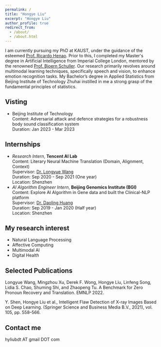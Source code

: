 ```yaml
---
permalink: /
title: "Hongye Liu"
excerpt: "Hongye Liu"
author_profile: true
redirect_from: 
  - /about/
  - /about.html
---
```


I am currently pursuing my PhD at KAUST, under the guidance of the esteemed [Prof. Ricardo Henao](http://rhenaog.github.io/). Prior to this, I completed my Master's degree in Artificial Intelligence from Imperial College London, mentored by the renowned [Prof. Bjoern Schuller](http://www.schuller.one/). Our research primarily revolves around multimodal learning techniques, specifically speech and vision, to enhance emotion recognition tasks. My Bachelor’s degree in Applied Statistics from Beijing Institute of Technology Zhuhai instilled in me a strong grasp of the fundamental principles of statistics.


## Visting

- Beijing Institute of Technology \
  Content: Adversarial attack and defence strategies for a robustness body sound classification system \
  Duration: Jan 2023 - Mar 2023 


## Internships
- *Research Intern*, **Tencent AI Lab** \
  Content: Literary Neural Machine Translation (Domain, Alignment, Context) \
  Supervisor: [Dr. Longyue Wang](http://www.longyuewang.com/)\
  Duration: Sep 2020 - Sep 2021 (One year)\
  Location: Shenzhen
- *AI Algorithm Engineer Intern*, **Beijing Genomics Institute (BGI)** \
  Content: Explore AI Algorithm in Gene data and built the Clinical-NLP platform \
  Supervisor: [Dr. Daoling Huang](https://scholar.google.com/citations?user=4Y4DcQkAAAAJ&hl=en) \
  Duration: Sep 2019 - Jan 2020 (Half year)\
  Location: Shenzhen

## My research interest
*  Natural Language Processing
*  Affective Computing
*  Multimodal AI
*  Digital Health

## Selected Publications
Longyue Wang, Mingzhou Xu, Derek F. Wong, Hongye Liu, Linfeng Song, Lidia S. Chao, Shuming Shi, and Zhaopeng 
Tu. A Benchmark for Zero Pronoun Recovery and Translation. EMNLP 2022.

Y. Shen, Hongye Liu et al., Intelligent Flaw Detection of X-ray Images Based on Deep Learning. (Springer Science and Business Media B.V., 2021), vol. 105, pp. 558–566.

## Contact me
hyliubdt AT gmail DOT com


